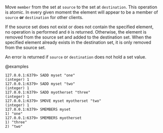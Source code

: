 Move `member` from the set at `source` to the set at `destination`.
This operation is atomic.
In every given moment the element will appear to be a member of `source` **or**
`destination` for other clients.

If the source set does not exist or does not contain the specified element, no
operation is performed and `0` is returned.
Otherwise, the element is removed from the source set and added to the
destination set.
When the specified element already exists in the destination set, it is only
removed from the source set.

An error is returned if `source` or `destination` does not hold a set value.

@examples

```valkey-cli
127.0.0.1:6379> SADD myset "one"
(integer) 1
127.0.0.1:6379> SADD myset "two"
(integer) 1
127.0.0.1:6379> SADD myotherset "three"
(integer) 1
127.0.0.1:6379> SMOVE myset myotherset "two"
(integer) 1
127.0.0.1:6379> SMEMBERS myset
1) "one"
127.0.0.1:6379> SMEMBERS myotherset
1) "three"
2) "two"
```

